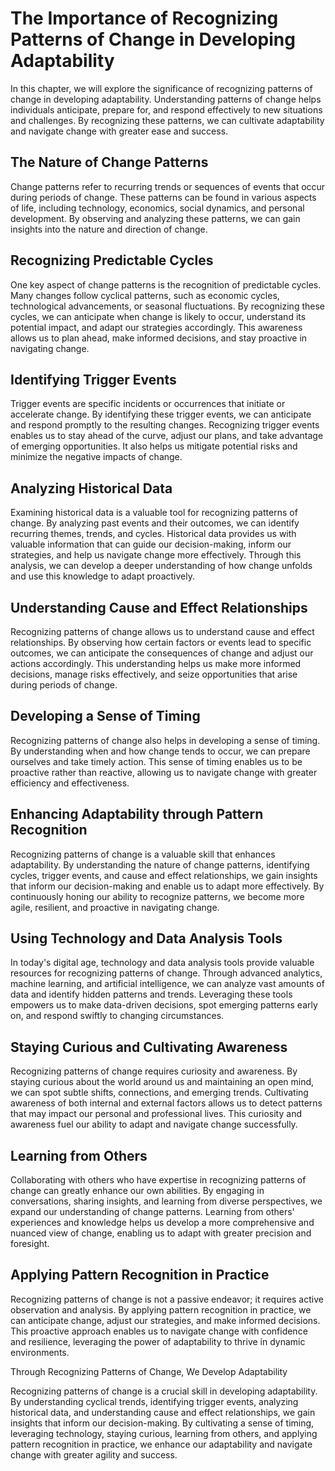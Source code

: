 The Importance of Recognizing Patterns of Change in Developing Adaptability
======================================================================================

In this chapter, we will explore the significance of recognizing patterns of change in developing adaptability. Understanding patterns of change helps individuals anticipate, prepare for, and respond effectively to new situations and challenges. By recognizing these patterns, we can cultivate adaptability and navigate change with greater ease and success.

**The Nature of Change Patterns**
---------------------------------

Change patterns refer to recurring trends or sequences of events that occur during periods of change. These patterns can be found in various aspects of life, including technology, economics, social dynamics, and personal development. By observing and analyzing these patterns, we can gain insights into the nature and direction of change.

**Recognizing Predictable Cycles**
----------------------------------

One key aspect of change patterns is the recognition of predictable cycles. Many changes follow cyclical patterns, such as economic cycles, technological advancements, or seasonal fluctuations. By recognizing these cycles, we can anticipate when change is likely to occur, understand its potential impact, and adapt our strategies accordingly. This awareness allows us to plan ahead, make informed decisions, and stay proactive in navigating change.

**Identifying Trigger Events**
------------------------------

Trigger events are specific incidents or occurrences that initiate or accelerate change. By identifying these trigger events, we can anticipate and respond promptly to the resulting changes. Recognizing trigger events enables us to stay ahead of the curve, adjust our plans, and take advantage of emerging opportunities. It also helps us mitigate potential risks and minimize the negative impacts of change.

**Analyzing Historical Data**
-----------------------------

Examining historical data is a valuable tool for recognizing patterns of change. By analyzing past events and their outcomes, we can identify recurring themes, trends, and cycles. Historical data provides us with valuable information that can guide our decision-making, inform our strategies, and help us navigate change more effectively. Through this analysis, we can develop a deeper understanding of how change unfolds and use this knowledge to adapt proactively.

**Understanding Cause and Effect Relationships**
------------------------------------------------

Recognizing patterns of change allows us to understand cause and effect relationships. By observing how certain factors or events lead to specific outcomes, we can anticipate the consequences of change and adjust our actions accordingly. This understanding helps us make more informed decisions, manage risks effectively, and seize opportunities that arise during periods of change.

**Developing a Sense of Timing**
--------------------------------

Recognizing patterns of change also helps in developing a sense of timing. By understanding when and how change tends to occur, we can prepare ourselves and take timely action. This sense of timing enables us to be proactive rather than reactive, allowing us to navigate change with greater efficiency and effectiveness.

**Enhancing Adaptability through Pattern Recognition**
------------------------------------------------------

Recognizing patterns of change is a valuable skill that enhances adaptability. By understanding the nature of change patterns, identifying cycles, trigger events, and cause and effect relationships, we gain insights that inform our decision-making and enable us to adapt more effectively. By continuously honing our ability to recognize patterns, we become more agile, resilient, and proactive in navigating change.

**Using Technology and Data Analysis Tools**
--------------------------------------------

In today's digital age, technology and data analysis tools provide valuable resources for recognizing patterns of change. Through advanced analytics, machine learning, and artificial intelligence, we can analyze vast amounts of data and identify hidden patterns and trends. Leveraging these tools empowers us to make data-driven decisions, spot emerging patterns early on, and respond swiftly to changing circumstances.

**Staying Curious and Cultivating Awareness**
---------------------------------------------

Recognizing patterns of change requires curiosity and awareness. By staying curious about the world around us and maintaining an open mind, we can spot subtle shifts, connections, and emerging trends. Cultivating awareness of both internal and external factors allows us to detect patterns that may impact our personal and professional lives. This curiosity and awareness fuel our ability to adapt and navigate change successfully.

**Learning from Others**
------------------------

Collaborating with others who have expertise in recognizing patterns of change can greatly enhance our own abilities. By engaging in conversations, sharing insights, and learning from diverse perspectives, we expand our understanding of change patterns. Learning from others' experiences and knowledge helps us develop a more comprehensive and nuanced view of change, enabling us to adapt with greater precision and foresight.

**Applying Pattern Recognition in Practice**
--------------------------------------------

Recognizing patterns of change is not a passive endeavor; it requires active observation and analysis. By applying pattern recognition in practice, we can anticipate change, adjust our strategies, and make informed decisions. This proactive approach enables us to navigate change with confidence and resilience, leveraging the power of adaptability to thrive in dynamic environments.

Through Recognizing Patterns of Change, We Develop Adaptability

Recognizing patterns of change is a crucial skill in developing adaptability. By understanding cyclical trends, identifying trigger events, analyzing historical data, and understanding cause and effect relationships, we gain insights that inform our decision-making. By cultivating a sense of timing, leveraging technology, staying curious, learning from others, and applying pattern recognition in practice, we enhance our adaptability and navigate change with greater agility and success.
